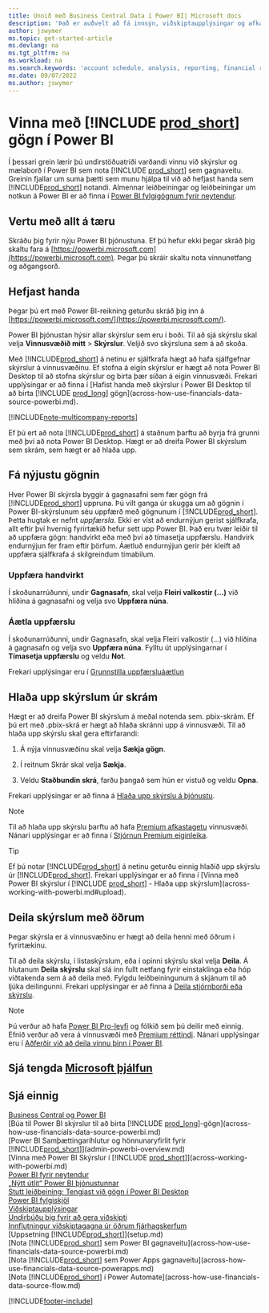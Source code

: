 ```yaml
---
title: Unnið með Business Central Data í Power BI| Microsoft docs
description: 'Það er auðvelt að fá innsýn, viðskiptaupplýsingar og afkastavísi (KPI) í Business Central með Power BI.'
author: jswymer
ms.topic: get-started-article
ms.devlang: na
ms.tgt_pltfrm: na
ms.workload: na
ms.search.keywords: 'account schedule, analysis, reporting, financial report, business intelligence, KPI'
ms.date: 09/07/2022
ms.author: jswymer
---
```

# <a name="work-with--data-in-power-bi"></a>Vinna með [!INCLUDE [prod_short](includes/prod_short.md)] gögn í Power BI

Í þessari grein lærir þú undirstöðuatriði varðandi vinnu við skýrslur og mælaborð í Power BI sem nota [!INCLUDE [prod_short](includes/prod_short.md)] sem gagnaveitu. Greinin fjallar um suma þætti sem munu hjálpa til við að hefjast handa sem [!INCLUDE[prod_short](includes/prod_short.md)] notandi. Almennar leiðbeiningar og leiðbeiningar um notkun á Power BI er að finna í [Power BI fylgigögnum fyrir neytendur](/power-bi/consumer).

## <a name="get-ready"></a>Vertu með allt á tæru

Skráðu þig fyrir nýju Power BI þjónustuna. Ef þú hefur ekki þegar skráð þig skaltu fara á [https://powerbi.microsoft.com](https://powerbi.microsoft.com). Þegar þú skráir skaltu nota vinnunetfang og aðgangsorð.

## <a name="get-started"></a>Hefjast handa

Þegar þú ert með Power BI-reikning geturðu skráð þig inn á [https://powerbi.microsoft.com/](https://powerbi.microsoft.com/).

Power BI þjónustan hýsir allar skýrslur sem eru í boði. Til að sjá skýrslu skal velja **Vinnusvæðið mitt** > **Skýrslur**. Veljið svo skýrsluna sem á að skoða.

Með [!INCLUDE[prod_short](includes/prod_short.md)] á netinu er sjálfkrafa hægt að hafa sjálfgefnar skýrslur á vinnusvæðinu. Ef stofna á eigin skýrslur er hægt að nota Power BI Desktop til að stofna skýrslur og birta þær síðan á eigin vinnusvæði. Frekari upplýsingar er að finna í [Hafist handa með skýrslur í Power BI Desktop til að birta [!INCLUDE [prod_long](includes/prod_long.md)] gögn](across-how-use-financials-data-source-powerbi.md).

[!INCLUDE[note-multicompany-reports](includes/note-multicompany-reports.md)]

Ef þú ert að nota [!INCLUDE[prod_short](includes/prod_short.md)] á staðnum þarftu að byrja frá grunni með því að nota Power BI Desktop. Hægt er að dreifa Power BI skýrslum sem skrám, sem hægt er að hlaða upp.

## <a name="get-the-latest-data"></a>Fá nýjustu gögnin

Hver Power BI skýrsla byggir á gagnasafni sem fær gögn frá [!INCLUDE[prod_short](includes/prod_short.md)] uppruna. Þú vilt ganga úr skugga um að gögnin í Power BI-skýrslunum séu uppfærð með gögnunum í [!INCLUDE[prod_short](includes/prod_short.md)]. Þetta hugtak er nefnt *uppfærsla*.  Ekki er víst að endurnýjun gerist sjálfkrafa, allt eftir því hvernig fyrirtækið hefur sett upp Power BI. Það eru tvær leiðir til að uppfæra gögn: handvirkt eða með því að tímasetja uppfærslu. Handvirk endurnýjun fer fram eftir þörfum. Áætluð endurnýjun gerir þér kleift að uppfæra sjálfkrafa á skilgreindum tímabilum.

### <a name="refresh-manually"></a>Uppfæra handvirkt

Í skoðunarrúðunni, undir **Gagnasafn**, skal velja **Fleiri valkostir (...)** við hliðina á gagnasafni og velja svo **Uppfæra núna**.

### <a name="schedule-a-refresh"></a>Áætla uppfærslu

Í skoðunarrúðunni, undir Gagnasafn, skal velja Fleiri valkostir (...) við hliðina á gagnasafn og velja svo **Uppfæra núna**. Fylltu út upplýsingarnar í **Tímasetja uppfærslu** og veldu **Not**.

Frekari upplýsingar eru í [Grunnstilla uppfærsluáætlun](/power-bi/connect-data/refresh-scheduled-refresh)

## <a name="upload-reports-from-files"></a><a name="upload"></a>Hlaða upp skýrslum úr skrám

Hægt er að dreifa Power BI skýrslum á meðal notenda sem. pbix-skrám. Ef þú ert með .pbix-skrá er hægt að hlaða skránni upp á vinnusvæði. Til að hlaða upp skýrslu skal gera eftirfarandi:

1. Á nýja vinnusvæðinu skal velja **Sækja gögn**.

2. Í reitnum Skrár skal velja **Sækja**.

3. Veldu **Staðbundin skrá**, farðu þangað sem hún er vistuð og veldu **Opna**.

Frekari upplýsingar er að finna á [Hlaða upp skýrslu á þjónustu](/power-bi/paginated-reports/paginated-reports-quickstart-aw#upload-the-report-to-the-service).

> [!NOTE]
> Til að hlaða upp skýrslu þarftu að hafa [Premium afkastagetu](/power-bi/service-premium-what-is) vinnusvæði. Nánari upplýsingar er að finna í [Stjórnun Premium eiginleika](/power-bi/admin/service-premium-capacity-manage). 

> [!TIP]
> Ef þú notar [!INCLUDE[prod_short](includes/prod_short.md)] á netinu geturðu einnig hlaðið upp skýrslu úr [!INCLUDE[prod_short](includes/prod_short.md)]. Frekari upplýsingar er að finna í [Vinna með Power BI skýrslur í [!INCLUDE [prod_short](includes/prod_short.md)] - Hlaða upp skýrslum](across-working-with-powerbi.md#upload).

## <a name="share-reports-with-others"></a><a name="share"></a>Deila skýrslum með öðrum

Þegar skýrsla er á vinnusvæðinu er hægt að deila henni með öðrum í fyrirtækinu.

Til að deila skýrslu, í listaskýrslum, eða í opinni skýrslu skal velja **Deila**. Á hlutanum **Deila skýrslu** skal slá inn fullt netfang fyrir einstaklinga eða hóp viðtakenda sem á að deila með. Fylgdu leiðbeiningunum á skjánum til að ljúka deilingunni. Frekari upplýsingar er að finna á [Deila stjórnborði eða skýrslu](/power-bi/collaborate-share/service-share-dashboards#share-a-dashboard-or-report).

> [!NOTE]
> Þú verður að hafa  [Power BI Pro-leyfi](/power-bi/service-features-license-type) og fólkið sem þú deilir með einnig. Efnið verður að vera á vinnusvæði með [Premium réttindi](/power-bi/service-premium-what-is). Nánari upplýsingar eru í [Aðferðir við að deila vinnu þinn í Power BI](/power-bi/service-how-to-collaborate-distribute-dashboards-reports).

## <a name="see-related-microsoft-training"></a>Sjá tengda [Microsoft þjálfun](/training/modules/configure-powerbi-excel-dynamics-365-business-central/index)

## <a name="see-also"></a>Sjá einnig

[Business Central og Power BI](admin-powerbi.md)  
[Búa til Power BI skýrslur til að birta [!INCLUDE [prod_long](includes/prod_long.md)]-gögn](across-how-use-financials-data-source-powerbi.md)  
[Power BI Samþættingaríhlutur og hönnunaryfirlit fyrir [!INCLUDE[prod_short](includes/prod_short.md)]](admin-powerbi-overview.md)  
[Vinna með Power BI Skýrslur í [!INCLUDE [prod_short](includes/prod_short.md)]](across-working-with-powerbi.md)  
[Power BI fyrir neytendur](/power-bi/consumer/end-user-consumer)  
[„Nýtt útlit“ Power BI þjónustunnar](/power-bi/service-new-look)  
[Stutt leiðbeining: Tengjast við gögn í Power BI Desktop](/power-bi/desktop-quickstart-connect-to-data)  
[Power BI fylgiskjöl](/power-bi/)  
[Viðskiptaupplýsingar](bi.md)  
[Undirbúðu þig fyrir að gera viðskipti](ui-get-ready-business.md)  
[Innflutningur viðskiptagagna úr öðrum fjárhagskerfum](across-import-data-configuration-packages.md)  
[Uppsetning [!INCLUDE[prod_short](includes/prod_short.md)]](setup.md)  
[Nota [!INCLUDE[prod_short](includes/prod_short.md)] sem Power BI gagnaveitu](across-how-use-financials-data-source-powerbi.md)  
[Nota [!INCLUDE[prod_short](includes/prod_short.md)] sem Power Apps gagnaveitu](across-how-use-financials-data-source-powerapps.md)  
[Nota [!INCLUDE[prod_short](includes/prod_short.md)] í Power Automate](across-how-use-financials-data-source-flow.md)  




[!INCLUDE[footer-include](includes/footer-banner.md)]
